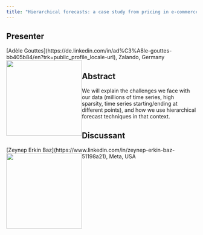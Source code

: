 ```yaml
---
title: "Hierarchical forecasts: a case study from pricing in e-commerce"
---
```


## Presenter

<div class = "figure">
[Adèle Gouttes](https://de.linkedin.com/in/ad%C3%A8le-gouttes-bb405b84/en?trk=public_profile_locale-url), Zalando, Germany
<img src="/img/gouttes.png"  width=200px height=200px style="float:left">
</div>

## Abstract

We will explain the challenges we face with our data (millions of time series, high sparsity, time series starting/ending at different points), and how we use hierarchical forecast techniques in that context.

## Discussant

<div class = "figure">
[Zeynep Erkin Baz](https://www.linkedin.com/in/zeynep-erkin-baz-51198a21), Meta, USA
<img src=/img/??.png  width=200px height=200px style="float:left">
</div>
